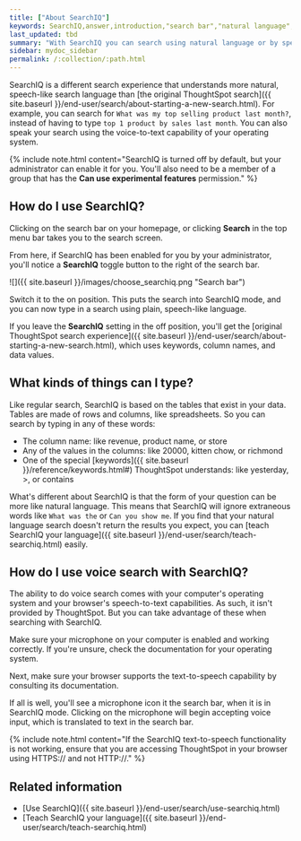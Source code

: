 ```yaml
---
title: ["About SearchIQ"]
keywords: SearchIQ,answer,introduction,"search bar","natural language",speech,voice
last_updated: tbd
summary: "With SearchIQ you can search using natural language or by speaking."
sidebar: mydoc_sidebar
permalink: /:collection/:path.html
---
```


SearchIQ is a different search experience that understands more natural, speech-like search language than [the original ThoughtSpot search]({{ site.baseurl }}/end-user/search/about-starting-a-new-search.html). For example, you can search for `What was my top selling product last month?`, instead of having to type `top 1 product by sales last month`. You can also speak your search using the voice-to-text capability of your operating system.

{% include note.html content="SearchIQ is turned off by default, but your administrator can enable it for you. You'll also need to be a member of a group that has the **Can use experimental features** permission." %}

## How do I use SearchIQ?

Clicking on the search bar on your homepage, or clicking **Search** in the top menu bar takes you to the search screen.

From here, if SearchIQ has been enabled for you by your administrator, you'll notice a **SearchIQ** toggle button to the right of the search bar.

 ![]({{ site.baseurl }}/images/choose_searchiq.png "Search bar")

Switch it to the on position. This puts the search into SearchIQ mode, and you can now type in a search using plain, speech-like language.

If you leave the **SearchIQ** setting in the off position, you'll get the [original ThoughtSpot search experience]({{ site.baseurl }}/end-user/search/about-starting-a-new-search.html), which uses keywords, column names, and data values.

## What kinds of things can I type?

Like regular search, SearchIQ is based on the tables that exist in your data. Tables are made of rows and columns, like spreadsheets. So you can search by typing in any of these words:

-   The column name: like revenue, product name, or store
-   Any of the values in the columns: like 20000, kitten chow, or richmond
-   One of the special [keywords]({{ site.baseurl }}/reference/keywords.html#) ThoughtSpot understands: like yesterday, &gt;, or contains

What's different about SearchIQ is that the form of your question can be more like natural language. This means that SearchIQ will ignore extraneous words like `What was the` or `Can you show me`. If you find that your natural language search doesn't return the results you expect, you can [teach SearchIQ your language]({{ site.baseurl }}/end-user/search/teach-searchiq.html) easily.

## How do I use voice search with SearchIQ?

The ability to do voice search comes with your computer's operating system and your browser's speech-to-text capabilities. As such, it isn't provided by ThoughtSpot. But you can take advantage of these when searching with SearchIQ.

Make sure your microphone on your computer is enabled and working correctly. If you're unsure, check the documentation for your operating system.

Next, make sure your browser supports the text-to-speech capability by consulting its documentation.

If all is well, you'll see a microphone icon it the search bar, when it is in SearchIQ mode. Clicking on the microphone will begin accepting voice input, which is translated to text in the search bar.

{% include note.html content="If the SearchIQ text-to-speech functionality is not working, ensure that you are accessing ThoughtSpot in your browser using HTTPS:// and not HTTP://." %}

## Related information

-   [Use SearchIQ]({{ site.baseurl }}/end-user/search/use-searchiq.html)
-   [Teach SearchIQ your language]({{ site.baseurl }}/end-user/search/teach-searchiq.html)
